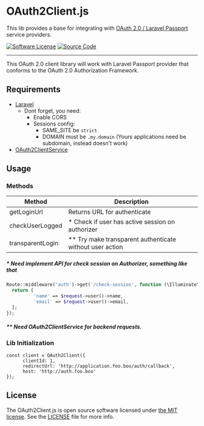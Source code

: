 
# OAuth2Client.js

  This lib provides a base for integrating with [OAuth 2.0 / Laravel Passport](https://laravel.com/docs/8.x/passport) service providers.
  
[![Software License](https://img.shields.io/badge/license-MIT-brightgreen.svg?style=flat-square)](https://github.com/diegoagudo/OAuth2Client.js/blob/master/LICENSE)
[![Source Code](https://img.shields.io/badge/source-diegoagudo/OAuth2Client.js-blue.svg?style=flat-square)](https://github.com/diegoagudo/OAuth2Client.js)

---
This OAuth 2.0 client library will work with Laravel Passport provider that conforms to the OAuth 2.0 Authorization Framework.

## Requirements
* [Laravel](https://www.laravel.com)
	* Dont forget, you need:
		* Enable CORS
		* Sessions config:
			* SAME_SITE be `strict`
			* DOMAIN must be `.my.domain` (Yours applications need be subdomain, instead doesn't work)
* [OAuth2ClientService](https://github.com/diegoagudo/OAuth2ClientService)
  
## Usage

### Methods
| Method | Description  |
|--|--|
| getLoginUrl | Returns URL for authenticate |
| checkUserLogged | * Check if user has active session on authorizer |
| transparentLogin | ** Try make transparent authenticate without user action|

##### * Need implement API for check session on Authorizer, something like that
```PHP
Route::middleware('auth')->get('/check-session', function (\Illuminate\Http\Request $request) {  
  return [
		  'name' => $request->user()->name,
		  'email' => $request->user()->email,
  ];  
});
```

##### ** Need OAuth2ClientService for backend requests.

### Lib Initialization

```JS
const client = OAuth2Client({  
	  clientId: 1,  
	  redirectUrl: 'http://application.foo.boo/auth/callback',  
	  host: 'http://auth.foo.boo'  
});
```

## License

The OAuth2Client.js is open source software licensed under [the MIT license](https://opensource.org/licenses/MIT). See the [LICENSE](LICENSE.txt) file for more info.

